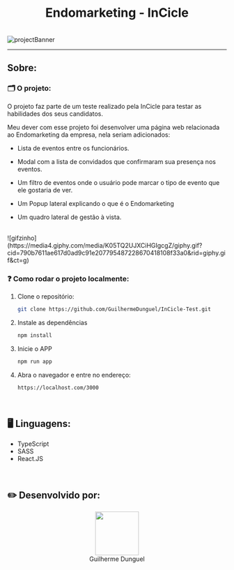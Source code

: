 <h1 align='center'>Endomarketing - InCicle</h1>

<br>
<img src='https://i.imgur.com/XdaFNHJ.jpg' alt='projectBanner'>
<hr>
<h2>Sobre:</h2>
  
  <h3>🗂️ O projeto:</h3>
  <p>O projeto faz parte de um teste realizado pela InCicle para testar as habilidades dos seus candidatos.</p>
  <p>Meu dever com esse projeto foi desenvolver uma página web relacionada ao Endomarketing da empresa, nela seriam adicionados:</p>
    <ul>
      <li><p>Lista de eventos entre os funcionários.</p></li>
      <li><p>Modal com a lista de convidados que confirmaram sua presença nos eventos.</p></li>
      <li><p>Um filtro de eventos onde o usuário pode marcar o tipo de evento que ele gostaria de ver.</p></li>
      <li><p>Um Popup lateral explicando o que é o Endomarketing</p></li>
      <li><p>Um quadro lateral de gestão à vista.</p></li>
    </ul>
    <br>
    ![gifzinho](https://media4.giphy.com/media/K05TQ2UJXCiHGIgcgZ/giphy.gif?cid=790b7611ae617d0ad9c91e207795487228670418108f33a0&rid=giphy.gif&ct=g)
    <br>
  <h3>❓ Como rodar o projeto localmente: </h3>
  
  1. Clone o repositório:
     ```sh
     git clone https://github.com/GuilhermeDunguel/InCicle-Test.git
     ```
  2. Instale as dependências
     ```sh
     npm install
     ```
  3. Inicie o APP
     ```sh
     npm run app
     ```
  4. Abra o navegador e entre no endereço: <br>
     ```sh
     https://localhost.com/3000
     ```
  <br>
<h2>🖥️ Linguagens:</h2>
<ul>
  <li>TypeScript</li>
  <li>SASS</li>
  <li>React.JS</li>
</ul>
<br>
<h2>✏️ Desenvolvido por:</h2>
<div align='center'>
  <img src="https://avatars.githubusercontent.com/u/89926690?v=4" width="100px">
  <br>
  <a align='center' src="https://github.com/GuilhermeDunguel">Guilherme Dunguel</a>
</div>
